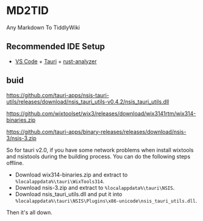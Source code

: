 # MD2TID

Any Markdown To TiddlyWiki

## Recommended IDE Setup

- [VS Code](https://code.visualstudio.com/) + [Tauri](https://marketplace.visualstudio.com/items?itemName=tauri-apps.tauri-vscode) + [rust-analyzer](https://marketplace.visualstudio.com/items?itemName=rust-lang.rust-analyzer)

## buid

https://github.com/tauri-apps/nsis-tauri-utils/releases/download/nsis_tauri_utils-v0.4.2/nsis_tauri_utils.dll

https://github.com/wixtoolset/wix3/releases/download/wix3141rtm/wix314-binaries.zip

https://github.com/tauri-apps/binary-releases/releases/download/nsis-3/nsis-3.zip

So for tauri v2.0, if you have some network problems when install wixtools and nsistools during the building process. You can do the following steps offline.

- Download wix314-binaries.zip and extract to `%localappdata%\tauri\WixTools314`.
- Download nsis-3.zip and extract to `%localappdata%\tauri\NSIS`.
- Download nsis_tauri_utils.dll and put it into `%localappdata%\tauri\NSIS\Plugins\x86-unicode\nsis_tauri_utils.dll`.

Then it's all down.
